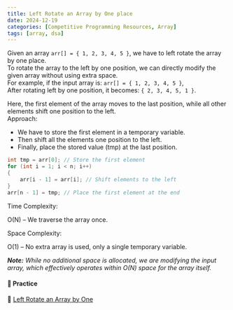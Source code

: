 ```yaml
---
title: Left Rotate an Array by One place
date: 2024-12-19
categories: [Competitive Programming Resources, Array]
tags: [array, dsa]
---
```


Given an array `arr[] = { 1, 2, 3, 4, 5 }`, we have to left rotate the array by one place.\
To rotate the array to the left by one position, we can directly modify the given array without using extra space.\
For example, if the input array is: `arr[] = { 1, 2, 3, 4, 5 }`,\
After rotating left by one position, it becomes: `{ 2, 3, 4, 5, 1 }`.

Here, the first element of the array moves to the last position, while all other elements shift one position to the left.\
Approach:

- We have to store the first element in a temporary variable.
- Then shift all the elements one position to the left.
- Finally, place the stored value (tmp) at the last position.

```cpp
int tmp = arr[0]; // Store the first element
for (int i = 1; i < n; i++) 
{
    arr[i - 1] = arr[i]; // Shift elements to the left
}
arr[n - 1] = tmp; // Place the first element at the end

```

Time Complexity:

O(N) – We traverse the array once.

Space Complexity:

O(1) – No extra array is used, only a single temporary variable.

***Note:** While no additional space is allocated, we are modifying the input array, which effectively operates within O(N) space for the array itself.*

#### **🎯 Practice** 

🔗 [Left Rotate an Array by One](https://www.naukri.com/code360/problems/left-rotate-an-array-by-one_5026278)